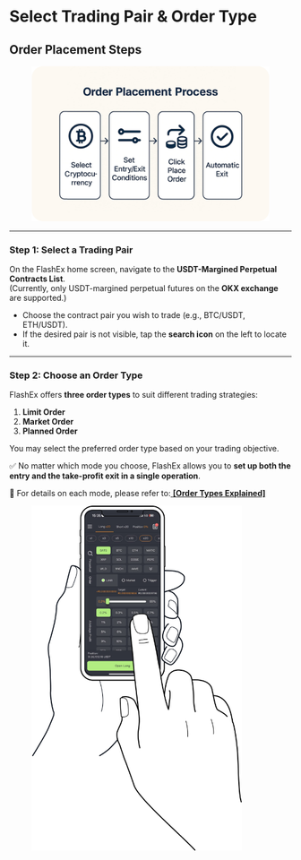 # Select Trading Pair & Order Type

## Order Placement Steps

<figure><img src="../.gitbook/assets/place order 1.png" alt=""><figcaption></figcaption></figure>

***

### **Step 1: Select a Trading Pair**

On the FlashEx home screen, navigate to the **USDT-Margined Perpetual Contracts List**.\
(Currently, only USDT-margined perpetual futures on the **OKX exchange** are supported.)

* Choose the contract pair you wish to trade (e.g., BTC/USDT, ETH/USDT).
* If the desired pair is not visible, tap the **search icon** on the left to locate it.

***

### **Step 2: Choose an Order Type**

FlashEx offers **three order types** to suit different trading strategies:

1. **Limit Order**
2. **Market Order**
3. **Planned Order**

You may select the preferred order type based on your trading objective.

✅ No matter which mode you choose, FlashEx allows you to **set up both the entry and the take-profit exit in a single operation**.

📖 For details on each mode, please refer to:[ **\[Order Types Explained\]**](order-types-explained.md)

<figure><img src="../.gitbook/assets/Hands Example.png" alt="" width="375"><figcaption></figcaption></figure>
